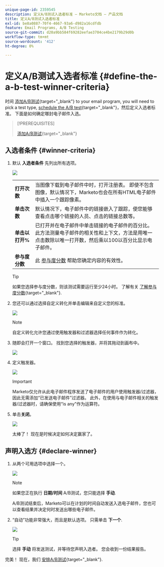```yaml
---
unique-page-id: 2359545
description: 定义A/B测试入选者标准 — Marketo文档 — 产品文档
title: 定义A/B测试入选者标准
exl-id: be8a0887-70f4-4667-93a6-d982a16cdfdb
feature: Email Programs, A/B Testing
source-git-commit: d20a9bb584f69282eefae3704ce4be2179b29d0b
workflow-type: tm+mt
source-wordcount: '412'
ht-degree: 0%

---
```


# 定义A/B测试入选者标准 {#define-the-a-b-test-winner-criteria}

时间 [添加A/B测试](/help/marketo/product-docs/email-marketing/email-programs/email-program-actions/email-test-a-b-test/add-an-a-b-test.md){target="_blank"} to your email program, you will need to pick a test type, [schedule the A/B test](/help/marketo/product-docs/email-marketing/email-programs/email-program-actions/email-test-a-b-test/schedule-the-a-b-test.md){target="_blank"}，然后定义入选者标准。 下面是如何确定哪封电子邮件入选。

>[!PREREQUISITES]
>
>[添加A/B测试](/help/marketo/product-docs/email-marketing/email-programs/email-program-actions/email-test-a-b-test/add-an-a-b-test.md){target="_blank"}

## 入选者条件 {#winner-criteria}

1. 默认 **入选者条件** 先列出所有选项。

   ![](assets/image2014-9-12-15-3a51-3a3.png)

   <table>
   <tr>
   <td><b>打开次数</b></td>
   <td>当图像下载到电子邮件中时，打开注册表。 即使不包含图像，默认情况下，Marketo也会在所有HTML电子邮件中插入一个跟踪像素。</td>
   </tr>
   <tr>
   <td><b>单击次数</b></td>
   <td>默认情况下，电子邮件中的链接嵌入了跟踪，使您能够查看点击哪个链接的人员、点击的链接总数等。</td>
   </tr>
   <tr>
   <td><b>单击以打开%</b></td>
   <td>已打开并在电子邮件中单击链接的电子邮件的百分比。 此方法测量电子邮件的相关性和上下文，方法是用唯一点击数除以唯一打开数，然后乘以100以百分比显示电子邮件。</td>
   </tr>
   <tr>
   <td><b>参与度分数</b></td>
   <td>此 <a href="https://experienceleague.adobe.com/docs/marketo/using/product-docs/email-marketing/drip-nurturing/reports-and-notifications/understanding-the-engagement-score.html" target="_blank">参与度分数</a> 帮助您确定内容的有效性。</td>
   </tr>
   </table>

   >[!TIP]
   >
   >如果您选择参与度分数，则该测试需要运行至少24小时。 了解有关 [了解参与度分数](/help/marketo/product-docs/email-marketing/drip-nurturing/reports-and-notifications/understanding-the-engagement-score.md){target="_blank"}.

1. 您还可以通过选择自定义转化并单击编辑来自定义您的标准。

   ![](assets/image2014-9-12-15-3a51-3a53.png)

   >[!NOTE]
   >
   >自定义转化允许您通过使用触发器和过滤器选择任何事件作为转化。

1. 随即会打开一个窗口。 找到您选择的触发器，并将其拖动到画布中。

   ![](assets/image2014-9-12-15-3a52-3a18.png)

1. 定义触发器。

   ![](assets/image2014-9-12-15-3a53-3a11.png)

   >[!IMPORTANT]
   >
   >Marketo仅允许从此电子邮件程序发送了电子邮件的用户使用触发器/过滤器，因此无需添加“已发送电子邮件”过滤器。 此外，在使用与电子邮件相关的触发器/过滤器时，请确保使用“is any”作为运算符。

1. 单击&#x200B;**关闭**。

   ![](assets/image2014-9-12-15-3a53-3a36.png)

   太棒了！ 现在是时候决定如何决定赢家了。

## 声明入选方 {#declare-winner}

1. 从两个可用选项中选择一个。

   ![](assets/image2014-9-12-15-3a53-3a44.png)

   >[!NOTE]
   >
   >如果您正在执行 **日期/时间** A/B测试，您只能选择 **手动**.

   A/B测试结束后，Marketo可以在计划的时间自动发送入选电子邮件，您也可以查看结果并决定何时发送出哪些电子邮件。

1. “自动”功能非常强大，而且是默认选项。 只需单击 **下一个**.

   ![](assets/image2014-9-12-15-3a54-3a35.png)

   >[!TIP]
   >
   >选择 **手动** 将发送测试，并等待您声明入选者。 您会收到一份结果报告。

完美！ 现在，我们 [安排A/B测试](/help/marketo/product-docs/email-marketing/email-programs/email-program-actions/email-test-a-b-test/schedule-the-a-b-test.md){target="_blank"}.
